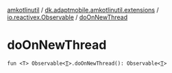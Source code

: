[amkotlinutil](../../index.md) / [dk.adaptmobile.amkotlinutil.extensions](../index.md) / [io.reactivex.Observable](index.md) / [doOnNewThread](do-on-new-thread.md)

# doOnNewThread

`fun <T> Observable<`[`T`](do-on-new-thread.md#T)`>.doOnNewThread(): Observable<`[`T`](do-on-new-thread.md#T)`>`